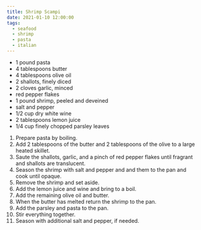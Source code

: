 ```yaml
---
title: Shrimp Scampi
date: 2021-01-10 12:00:00
tags:
  - seafood
  - shrimp
  - pasta
  - italian
---
```


- 1 pound pasta
- 4 tablespoons butter
- 4 tablespoons olive oil
- 2 shallots, finely diced
- 2 cloves garlic, minced
- red pepper flakes
- 1 pound shrimp, peeled and deveined
- salt and pepper
- 1/2 cup dry white wine
- 2 tablespoons lemon juice
- 1/4 cup finely chopped parsley leaves

1. Prepare pasta by boiling.
1. Add 2 tablespoons of the butter and 2 tablespoons of the olive to a large heated skillet.
2. Saute the shallots, garlic, and a pinch of red pepper flakes until fragrant and shallots are translucent.
3. Season the shrimp with salt and pepper and and them to the pan and cook until opaque.
4. Remove the shrimp and set aside.
5. Add the lemon juice and wine and bring to a boil. 
6. Add the remaining olive oil and butter. 
7. When the butter has melted return the shrimp to the pan.
8. Add the parsley and pasta to the pan.
9. Stir everything together.
10. Season with additional salt and pepper, if needed.
